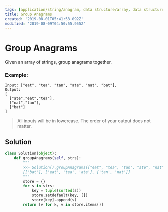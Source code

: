 ```yaml
---
tags: [application/string/anagram, data structure/array, data structure/map, method/search/hash]
title: Group Anagrams
created: '2019-08-01T05:41:53.092Z'
modified: '2019-08-09T04:50:55.955Z'
---
```


# Group Anagrams

Given an array of strings, group anagrams together.

### Example:

```
Input: ["eat", "tea", "tan", "ate", "nat", "bat"],
Output:
[
  ["ate","eat","tea"],
  ["nat","tan"],
  ["bat"]
]
```

> All inputs will be in lowercase.
> The order of your output does not matter.


## Solution

```python
class Solution(object):
    def groupAnagrams(self, strs):
        """
        >>> Solution().groupAnagrams(["eat", "tea", "tan", "ate", "nat", "bat"])
        [['bat'], ['eat', 'tea', 'ate'], ['tan', 'nat']]
        """
        store = {}
        for s in strs:
            key = tuple(sorted(s))
            store.setdefault(key, [])
            store[key].append(s)
        return [v for k, v in store.items()]
```
